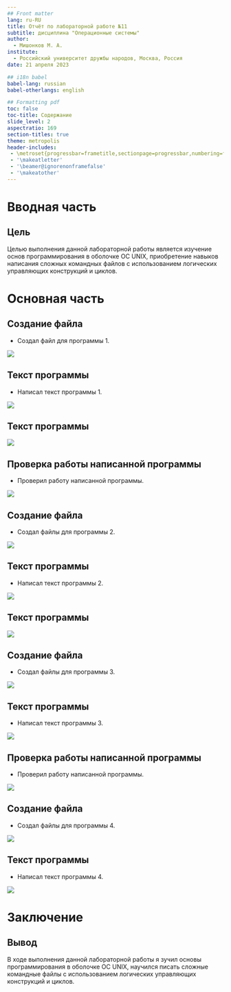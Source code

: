 ```yaml
---
## Front matter
lang: ru-RU
title: Отчёт по лабораторной работе №11
subtitle: дисциплина "Операционные системы"
author:
  - Мишонков М. А.
institute:
  - Российский университет дружбы народов, Москва, Россия
date: 21 апреля 2023

## i18n babel
babel-lang: russian
babel-otherlangs: english

## Formatting pdf
toc: false
toc-title: Содержание
slide_level: 2
aspectratio: 169
section-titles: true
theme: metropolis
header-includes:
 - \metroset{progressbar=frametitle,sectionpage=progressbar,numbering=fraction}
 - '\makeatletter'
 - '\beamer@ignorenonframefalse'
 - '\makeatother'
---
```


# Вводная часть

## Цель

Целью выполнения данной лабораторной работы является изучение основ программирования в оболочке ОС UNIX, приобретение навыков написания сложных командных файлов с использованием логических управляющих конструкций и циклов.

# Основная часть

## Создание файла

- Создал файл для программы 1. 

![](./image/Рис.1.png)

## Текст программы

- Написал текст программы 1.

![](./image/Рис.2.png)

## Текст программы

![](./image/Рис.3.png)

## Проверка работы написанной программы

- Проверил работу написанной программы.

![](./image/Рис.4.png)

## Создание файла

- Создал файлы для программы 2.

![](./image/Рис.5.png)

## Текст программы

- Написал текст программы 2.

![](./image/Рис.6.png)

## Текст программы

![](./image/Рис.7.png)

## Создание файла

- Создал файлы для программы 3.

![](./image/Рис.8.png)

## Текст программы

- Написал текст программы 3.

![](./image/Рис.9.png)

## Проверка работы написанной программы

- Проверил работу написанной программы.

![](./image/Рис.10.png)

## Создание файла

- Создал файлы для программы 4.

![](./image/Рис.11.png)

## Текст программы

- Написал текст программы 4.

![](./image/Рис.12.png)

# Заключение

## Вывод

В ходе выполнения данной лабораторной работы я зучил основы программирования в оболочке ОС UNIX, научился писать сложные командные файлы с использованием логических управляющих конструкций и циклов.
